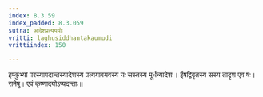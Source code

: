 ```yaml
---
index: 8.3.59
index_padded: 8.3.059
sutra: आदेशप्रत्यययोः
vritti: laghusiddhantakaumudi
vrittiindex: 150

---
```

इण्कुभ्यां परस्यापदान्तस्यादेशस्य प्रत्ययावयवस्य यः सस्तस्य मूर्धन्यादेशः। ईषद्विवृतस्य सस्य तादृश एव षः। रामेषु। एवं कृष्णादयोऽप्यदन्ताः॥